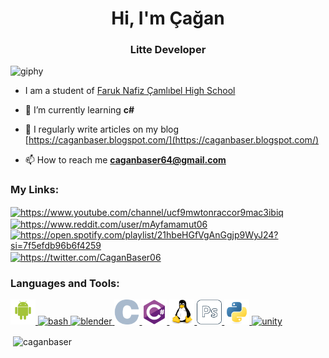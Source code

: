 <h1 align="center">Hi, I'm Çağan</h1>
<h3 align="center">Litte Developer</h3>

![giphy](https://user-images.githubusercontent.com/67741183/109847211-fd662800-7c5f-11eb-8716-7f187da917c4.gif)

- I am a student of [Faruk Nafiz Çamlıbel High School](https://fnc.meb.k12.tr/)

- 🌱 I’m currently learning **c#**

- 📝 I regularly write articles on my blog [https://caganbaser.blogspot.com/](https://caganbaser.blogspot.com/)

- 📫 How to reach me **caganbaser64@gmail.com**

<h3 align="left">My Links:</h3>
<p align="left">
<a href="https://www.youtube.com/channel/UCf9mwtOnRAccOR9mAc3iBIQ" target="blank"><img align="center" src="https://cdn.jsdelivr.net/npm/simple-icons@3.0.1/icons/youtube.svg" alt="https://www.youtube.com/channel/ucf9mwtonraccor9mac3ibiq" height="30" width="40" /></a> <a href="https://www.reddit.com/user/mAyfamamut06" target="blank"><img align="center" src="https://cdn.jsdelivr.net/npm/simple-icons@3.0.1/icons/reddit.svg" alt="https://www.reddit.com/user/mAyfamamut06" height="30" width="40" /></a> <a href="https://open.spotify.com/playlist/21hbeHGfVgAnGgjp9WyJ24?si=7f5efdb96b6f4259" target="blank"><img align="center" src="https://cdn.jsdelivr.net/npm/simple-icons@3.0.1/icons/spotify.svg" alt="https://open.spotify.com/playlist/21hbeHGfVgAnGgjp9WyJ24?si=7f5efdb96b6f4259" height="30" width="40" /></a> <a href="https://twitter.com/CaganBaser06" target="blank"><img align="center" src="https://cdn.jsdelivr.net/npm/simple-icons@3.0.1/icons/#1DA1F2.svg" alt="https://twitter.com/CaganBaser06" height="30" width="40" /></a>
</p>

<h3 align="left">Languages and Tools:</h3>
<p align="left"> <a href="https://developer.android.com" target="_blank"> <img src="https://raw.githubusercontent.com/devicons/devicon/master/icons/android/android-original-wordmark.svg" alt="android" width="40" height="40"/> </a> <a href="https://www.gnu.org/software/bash/" target="_blank"> <img src="https://www.vectorlogo.zone/logos/gnu_bash/gnu_bash-icon.svg" alt="bash" width="40" height="40"/> </a> <a href="https://www.blender.org/" target="_blank"> <img src="https://download.blender.org/branding/community/blender_community_badge_white.svg" alt="blender" width="40" height="40"/> </a> <a href="https://www.cprogramming.com/" target="_blank"> <img src="https://raw.githubusercontent.com/devicons/devicon/master/icons/c/c-original.svg" alt="c" width="40" height="40"/> </a> <a href="https://www.w3schools.com/cs/" target="_blank"> <img src="https://raw.githubusercontent.com/devicons/devicon/master/icons/csharp/csharp-original.svg" alt="csharp" width="40" height="40"/> </a> <a href="https://www.linux.org/" target="_blank"> <img src="https://raw.githubusercontent.com/devicons/devicon/master/icons/linux/linux-original.svg" alt="linux" width="40" height="40"/> </a> <a href="https://www.photoshop.com/en" target="_blank"> <img src="https://raw.githubusercontent.com/devicons/devicon/master/icons/photoshop/photoshop-line.svg" alt="photoshop" width="40" height="40"/> </a> <a href="https://www.python.org" target="_blank"> <img src="https://raw.githubusercontent.com/devicons/devicon/master/icons/python/python-original.svg" alt="python" width="40" height="40"/> </a> <a href="https://unity.com/" target="_blank"> <img src="https://www.vectorlogo.zone/logos/unity3d/unity3d-icon.svg" alt="unity" width="40" height="40"/> </a> </p>

<p>&nbsp;<img align="center" src="https://github-readme-stats.vercel.app/api?username=caganbaser&theme=graywhite&show_icons=true&locale=en" alt="caganbaser" /></p>
